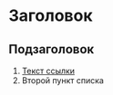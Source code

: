 
[comment]: # (MaslovKV)

# Заголовок

## Подзаголовок

1. [Текст ссылки](цель_ссылки)
1. Второй пункт списка
